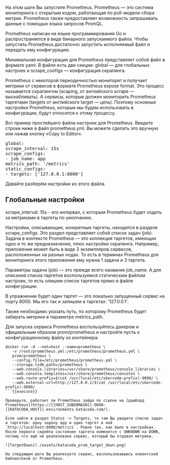 На этом шаге Вы запустите Prometheus. Prometheus — это система мониторинга с открытым кодом, работающая по pull-модели сбора метрик. Prometheus также предоставляет возможность запрашивать данные с помощью языка запросов PromQL.

Prometheus написан на языке программирования Go и распространяется в виде бинарного запускаемого файла. Чтобы запустить Prometheus достаточно запустить исполняемый файл и передать ему конфигурацию.

Минимальная конфигурация для Prometheus представляет собой файл в формате yaml. В файле есть две секции: global — для глобальных настроек и scrape_configs — конфигурация скрапинга.

Prometheus с некоторой периодичностью мониторит и получает метрики от сервисов в формате Prometheus expose format. Это процесс называется скрапингом (scaping, от английского scrape — выскабливать). А сервисы, которые должен мониторить Prometheus таргетами (targets от английского target — цель). Поэтому основные настройки Prometheus, которые мы будем использовать в конфигурации, будут относится к этому процессу.

Вот пример простейшего файла настроек для Prometheus. Введите строки ниже в файл prometheus.yml. Вы можете сделать это вручную или нажав кнопку «Copy to Editor».

<pre class="file" data-filename="prometheus.yml" data-target="replace">
global:
scrape_interval: 15s
scrape_configs:
- job_name: app
metrics_path: '/metrics'
static_configs:
- targets: ['127.0.0.1:8000']
</pre>

Давайте разберём настройки из этого файла.

## Глобальные настройки 

scrape_interval: 15s - это интервал, с которым Prometheus будет ходить за метриками в таргеты по умолчанию. 

Настройки, описывающие, конкретные таргеты, находятся в разделе scrape_configs. Это раздел представляет собой список задач (job). Задача в контексте Prometheus — это коллекция таргетов, имеющих одно и то же предназначение, плюс настройки скрапинга. Например, приложение может быть в виде 3 экземпляров сервисов, расположенных на разных нодах. То есть в терминах Prometheus для мониторинга этого приложения ему нужна 1 задача и 3 таргета.

Параметры задачи (job) — это прежде всего название job_name. А для описания списка таргетов воспользуемся статическим файлом настроек, то есть опишем список таргетов прямо в файле конфигурации.

В упражнении будет один таргет — это локально запущенный сервис на порту 8000. Мы его так и запишем в таргетах: '127.0.0.1'.

Также необходимо указать путь, по которому Prometheus будет забирать метрики в параметре metrics_path.

Для запуска сервиса Prometheus воспользуйтесь докером и официальным образом prom/prometheus и настройте пусть к конфигурационному файлу из контейнера:

```
docker run -d --net=host --name=prometheus \
   -v /root/prometheus.yml:/etc/prometheus/prometheus.yml \
   prom/prometheus \
   --config.file=/etc/prometheus/prometheus.yml \
   --storage.tsdb.path=/prometheus \
   --web.console.libraries=/usr/share/prometheus/console_libraries \
   --web.console.templates=/usr/share/prometheus/consoles \
   --web.route-prefix=$(cat /usr/local/etc/sbercode-prefix)-9090/ \
   --web.external-url=http://127.0.0.1/$(cat /usr/local/etc/sbercode-prefix)-9090/
```{{execute}}

Проверьте, работает ли Prometheus зайдя по ссылке на [дашборд Prometheus](https://[[HOST_SUBDOMAIN]]-9090-[[KATACODA_HOST]].environments.katacoda.com/).

Если зайти в раздел Status -> Targets, то там Вы увидите список задач и таргетов: одну задачу app и один таргет в ней `http://localhost:8000/metrics`. Ровно так, как было в настройках. После первого скрейпа состояние таргета изменится с UNKNOWN на DOWN, потому что ещё не реализована сервис, который бы отдавал метрики.

![TargetDown](./assets/katacoda_prom_target_down.png)

На следующем шаге Вы реализуете сервис, воспользовавшись клиентской библиотекой от Prometheus.